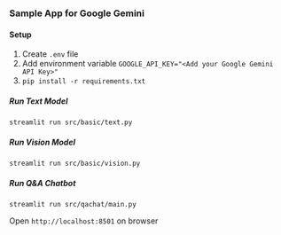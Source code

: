 
### Sample App for Google Gemini

#### Setup
1. Create `.env` file 
2. Add environment variable `GOOGLE_API_KEY="<Add your Google Gemini API Key>"`
3. `pip install -r requirements.txt`

##### Run Text Model
`streamlit run src/basic/text.py`

##### Run Vision Model
`streamlit run src/basic/vision.py`

##### Run Q&A Chatbot
`streamlit run src/qachat/main.py`

Open `http://localhost:8501` on browser